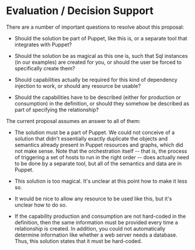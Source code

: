 Evaluation / Decision Support
=============================
There are a number of important questions to resolve about this proposal:

* Should the solution be part of Puppet, like this is, or a separate tool that integrates with Puppet?

* Should the solution be as magical as this one is, such that Sql instances (in our examples) are created for you, or should the user be forced to specifically create them?

* Should capabilities actually be required for this kind of dependency injection to work, or should any resource be usable?

* Should the capabilities have to be described (either for production or consumption) in the definition, or should they somehow be described as part of specifying the relationship?

The current proposal assumes an answer to all of them:

* The solution must be a part of Puppet.  We could not conceive of a solution that didn't essentially exactly duplicate the objects and semantics already present in Puppet resources and graphs, which did not make sense.  Note that the orchestration itself -- that is, the process of triggering a set of hosts to run in the right order -- does actually need to be done by a separate tool, but all of the semantics and data are in Puppet.

* This solution is too magical.  It's unclear at this point how to make it less so.

* It would be nice to allow any resource to be used like this, but it's unclear how to do so.

* If the capability production and consumption are not hard-coded in the definition, then the same information must be provided every time a relationship is created.  In addition, you could not automatically determine information like whether a web server needs a database.  Thus, this solution states that it must be hard-coded.
